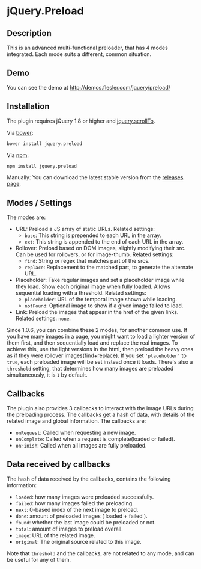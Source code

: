 # jQuery.Preload

## Description

This is an advanced multi-functional preloader, that has 4 modes integrated.
Each mode suits a different, common situation.

## Demo

You can see the demo at http://demos.flesler.com/jquery/preload/

## Installation

The plugin requires jQuery 1.8 or higher and [jquery.scrollTo](https://github.com/flesler/jquery.scrollTo).

Via [bower](https://github.com/flesler/jquery.preload/blob/master/bower.json):
```bash
bower install jquery.preload
```

Via [npm](https://www.npmjs.com/package/jquery.preload):
```bash
npm install jquery.preload
```

Manually: You can download the latest stable version from the [releases page](https://github.com/flesler/jquery.preload/releases).

## Modes / Settings

The modes are:

- URL: Preload a JS array of static URLs.	Related settings: 
	+ `base`: This string is prepended to each URL in the array.
	+ `ext`: This string is appended to the end of each URL in the array.
- Rollover: Preload based on DOM images, slightly modifying their src. Can be used for rollovers, or for image-thumb. Related settings: 
	+ `find`: String or regex that matches part of the srcs.
	+ `replace`: Replacement to the matched part, to generate the alternate URL.
- Placeholder: Take regular images and set a placeholder image while they load. Show each original image when fully loaded. Allows sequential loading with a threshold. Related settings: 
	+ `placeholder`: URL of the temporal image shown while loading. 
	+ `notFound`: Optional image to show if a given image failed to load. 
- Link: Preload the images that appear in the href of the given links. Related settings: `none`.

Since 1.0.6, you can combine these 2 modes, for another common use.
If you have many images in a page, you might want to load a lighter version of them first, and then sequentially load and replace the real images.
To achieve this, use the light versions in the html, then preload the heavy ones as if they were rollover images(find+replace).
If you set `'placeholder'` to `true`, each preloaded image will be set instead once it loads.
There's also a `threshold` setting, that determines how many images are preloaded simultaneously, it is `1` by default.

## Callbacks

The plugin also provides 3 callbacks to interact with the image URLs during the preloading process. The callbacks get a hash of data, with details of the related image and global information.
The callbacks are: 

- `onRequest`: Called when requesting a new image. 
- `onComplete`: Called when a request is complete(loaded or failed). 
- `onFinish`: Called when all images are fully preloaded. 

## Data received by callbacks

The hash of data received by the callbacks, contains the following information: 

- `loaded`: how many images were preloaded successfully. 
- `failed`: how many images failed the preloading. 
- `next`: 0-based index of the next image to preload. 
- `done`: amount of preloaded images ( loaded + failed ). 
- `found`: whether the last image could be preloaded or not. 
- `total`: amount of images to preload overall. 
- `image`: URL of the related image. 
- `original`: The original source related to this image. 

Note that `threshold` and the callbacks, are not related to any mode, and can be useful for any of them.
